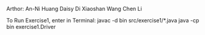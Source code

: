 Arthor:
An-Ni Huang
Daisy Di
Xiaoshan Wang
Chen Li

To Run Exercise1, enter in Terminal:
javac -d bin src/exercise1/*.java
java -cp bin exercise1.Driver
